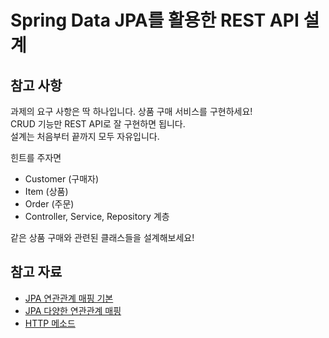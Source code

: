 # Spring Data JPA를 활용한 REST API 설계

## 참고 사항
과제의 요구 사항은 딱 하나입니다. 상품 구매 서비스를 구현하세요!  
CRUD 기능만 REST API로 잘 구현하면 됩니다.  
설계는 처음부터 끝까지 모두 자유입니다.  

힌트를 주자면
* Customer (구매자)
* Item (상품)
* Order (주문)
* Controller, Service, Repository 계층

같은 상품 구매와 관련된 클래스들을 설계해보세요!

## 참고 자료
* [JPA 연관관계 매핑 기본](https://blog.coderoad.kr/relational-mapping-basic)
* [JPA 다양한 연관관계 매핑](https://blog.coderoad.kr/relational-mapping-types)
* [HTTP 메소드](https://blog.coderoad.kr/http-method)
